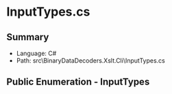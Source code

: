 ﻿# InputTypes.cs

## Summary

* Language: C#
* Path: src\BinaryDataDecoders.Xslt.Cli\InputTypes.cs

## Public Enumeration - InputTypes

